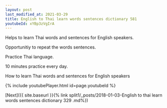 ```yaml
---
layout: post
last_modified_at: 2021-03-29
title: English to Thai learn words sentences dictionary 581 
youtubeId: xYBp3zVgIrA
---
```

 
 
Helps to learn Thai words and sentences for English speakers.

Opportunitiy to repeat the words sentences. 

Practice Thai language. 
 
10 minutes practice every day. 
 
How to learn Thai words and sentences for English speakers 
 
{% include youtubePlayer.html id=page.youtubeId %}
 
 
[Next]({{ site.baseurl }}{% link  split1/_posts/2018-01-03-English to thai learn words sentences dictionary 329 .md%})
 
